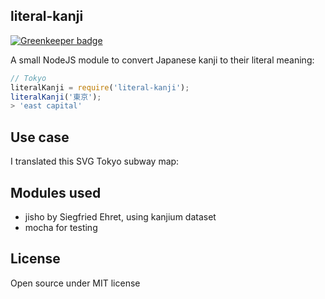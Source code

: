 ## literal-kanji

[![Greenkeeper badge](https://badges.greenkeeper.io/mapmeld/literal-kanji.svg)](https://greenkeeper.io/)

A small NodeJS module to convert Japanese kanji to their literal meaning:

```javascript
// Tokyo
literalKanji = require('literal-kanji');
literalKanji('東京');
> 'east capital'
```

## Use case

I translated this SVG Tokyo subway map:

## Modules used

- jisho by Siegfried Ehret, using kanjium dataset
- mocha for testing

## License

Open source under MIT license
